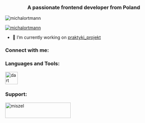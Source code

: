 <h3 align="center">A passionate frontend developer from Poland</h3>

<p align="left"> <img src="https://komarev.com/ghpvc/?username=michalortmann&label=Profile%20views&color=0e75b6&style=flat" alt="michalortmann" /> </p>

<p align="left"> <a href="https://github.com/ryo-ma/github-profile-trophy"><img src="https://github-profile-trophy.vercel.app/?username=michalortmann" alt="michalortmann" /></a> </p>

- 🔭 I’m currently working on [praktyki_projekt](https://github.com/KaliopPraktyki/praktyki_projekt)

<h3 align="left">Connect with me:</h3>
<p align="left">
</p>

<h3 align="left">Languages and Tools:</h3>
<p align="left"> <a href="https://dart.dev" target="_blank" rel="noreferrer"> <img src="https://www.vectorlogo.zone/logos/dartlang/dartlang-icon.svg" alt="dart" width="40" height="40"/> </a> </p>

<h3 align="left">Support:</h3>
<p><a href="https://www.buymeacoffee.com/miszel"> <img align="left" src="https://cdn.buymeacoffee.com/buttons/v2/default-yellow.png" height="50" width="210" alt="miszel" /></a></p><br><br>
